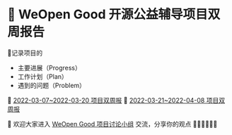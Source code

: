 # 📝 WeOpen Good 开源公益辅导项目双周报告

🌟记录项目的
- 主要进展（Progress）
- 工作计划（Plan）
- 遇到的问题（Problem）

📃 [2022-03-07~2022-03-20 项目双周报](https://github.com/weopenprojects/WeOpen-Good/blob/main/Projects-Weekly/2022-03-07~2022-03-20.md) 
📃 [2022-03-21~2022-04-08 项目双周报](https://github.com/weopenprojects/WeOpen-Good/blob/main/Projects-Weekly/2022-03-20~2022-04-08.md) 


💬 欢迎大家进入 [WeOpen Good 项目讨论小组](https://github.com/weopenprojects/WeOpen-Good/discussions/1) 交流，分享你的观点 🙋‍♂️🙋🏼‍♀️😺
